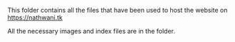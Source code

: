 This folder contains all the files that have been used to host the website on https://nathwani.tk

All the necessary images and index files are in the folder.
